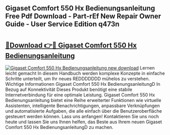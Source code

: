 ## Gigaset Comfort 550 Hx Bedienungsanleitung Free Pdf Download - Part-rEf New Repair Owner Guide - User Service Edition q473n

# <h2><a href="http://df4o50.blite.top/?on=Gigaset+Comfort+550+Hx+Bedienungsanleitung">🔗Download 👉🔴 Gigaset Comfort 550 Hx Bedienungsanleitung</a></h2>

[![Gigaset Comfort 550 Hx Bedienungsanleitung new download](https://i.imgur.com/lujVjoI.png)](http://df4o50.blite.top/?on=Gigaset+Comfort+550+Hx+Bedienungsanleitung)
Lernen leicht gemacht In diesem Handbuch werden komplexe Konzepte in einfache Schritte unterteilt, um Ihr neues REDDDDDDD mühelos zu verstehen. Wichtige Informationen Gigaset Comfort 550 Hx BedienungsanleitungD In Bezug auf Konnektivität Dieses Produkt benötigt eine stabile Internetverbindung für eine optimale Leistung. Gigaset Comfort 550 Hx Bedienungsanleitung bietet eine Reihe erweiterter Funktionen wie virtuelle Assistenten, intelligente Benachrichtigungen, anpassbare Verknüpfungen und automatisierte Aufgaben, die alle einfach über die Benutzeroberfläche gesteuert werden können. Lass uns anfangen! Kontaktieren Sie uns noch heute und lassen Sie uns Ihnen helfen, das Beste aus Ihrem neuen Gigaset Comfort 550 Hx BedienungsanleitungD zu machen.
